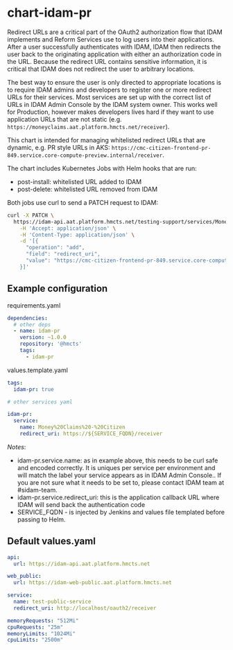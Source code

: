 # chart-idam-pr

Redirect URLs are a critical part of the OAuth2 authorization flow that IDAM implements and Reform Services use to log 
users into their applications. After a user successfully authenticates with IDAM, IDAM then redirects the user back to 
the originating application with either an authorization code in the URL. Because the redirect URL contains sensitive 
information, it is critical that IDAM does not redirect the user to arbitrary locations.

The best way to ensure the user is only directed to appropriate locations is to require IDAM admins and developers to 
register one or more redirect URLs for their services. Most services are set up with the correct list of URLs in IDAM 
Admin Console by the IDAM system owner. This works well for Production, however makes developers lives hard if they 
want to use application URLs that are not static (e.g. `https://moneyclaims.aat.platform.hmcts.net/receiver`). 

This chart is intended for managing whitelisted redirect URLs that are dynamic, e.g. PR style URLs in AKS: 
`https://cmc-citizen-frontend-pr-849.service.core-compute-preview.internal/receiver`.

The chart includes Kubernetes Jobs with Helm hooks that are run:
- post-install: whitelisted URL added to IDAM
- post-delete: whitelisted URL removed from IDAM

Both jobs use curl to send a PATCH request to IDAM:

```bash
curl -X PATCH \
  https://idam-api.aat.platform.hmcts.net/testing-support/services/Money%20Claims%20-%20Citizen \
    -H 'Accept: application/json' \
    -H 'Content-Type: application/json' \
    -d '[{
      "operation": "add",
      "field": "redirect_uri",
      "value": "https://cmc-citizen-frontend-pr-849.service.core-compute-preview.internal/receiver"
    }]'
```

## Example configuration

requirements.yaml
```yaml
dependencies:
  # other deps
  - name: idam-pr
    version: ~1.0.0
    repository: '@hmcts'
    tags:
      - idam-pr
```

values.template.yaml
```yaml
tags:
  idam-pr: true

# other services yaml

idam-pr:
  service:
    name: Money%20Claims%20-%20Citizen
    redirect_uri: https://${SERVICE_FQDN}/receiver
```
*Notes*: 
- idam-pr.service.name: as in example above, this needs to be curl safe and encoded correctly. It is uniques per service 
per environment and will match the label your service appears as in IDAM Admin Console.. If you are not sure what it 
needs to be set to, please contact IDAM team at #sidam-team.
- idam-pr.service.redirect_uri: this is the application callback URL where IDAM will send back the authentication code 
- SERVICE_FQDN - is injected by Jenkins and values file templated before passing to Helm.

## Default values.yaml

```yaml
api:
  url: https://idam-api.aat.platform.hmcts.net

web_public:
  url: https://idam-web-public.aat.platform.hmcts.net

service:
  name: test-public-service
  redirect_uri: http://localhost/oauth2/receiver

memoryRequests: "512Mi"
cpuRequests: "25m"
memoryLimits: "1024Mi"
cpuLimits: "2500m"
```